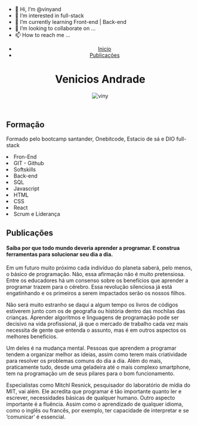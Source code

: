 - 👋 Hi, I’m @vinyand
- 👀 I’m interested in full-stack
- 🌱 I’m currently learning Front-end | Back-end
- 💞️ I’m looking to collaborate on ...
- 📫 How to reach me ...

<!---
vinyand/vinyand is a ✨ special ✨ repository because its `README.md` (this file) appears on your GitHub profile.
You can click the Preview link to take a look at your changes.
--->

<!DOCTYPE html>
<html leng='pt-br'>
  <head>
    <meta charset="utf-8">
    <link rel="preconnect" href="https://fonts.googleapis.com">
<link rel="preconnect" href="https://fonts.gstatic.com" crossorigin>
<link href="https://fonts.googleapis.com/css2?family=Montserrat:wght@100&display=swap" rel="stylesheet">
  </head>
  <body>
    <header>
      <nav>
        <ul>
          <li><a href=''>Inicio</a></li>
          <li><a href='#Publicacoes'>Publicações</a></li>
        </ul>
      </nav>
      <h1>Venicios Andrade</h1>
      <img src="https://scontent-gru2-1.xx.fbcdn.net/v/t39.30808-6/226769199_214929213886047_6873555554990934475_n.jpg?_nc_cat=109&ccb=1-6&_nc_sid=09cbfe&_nc_eui2=AeGH9aH6RtSg--kJdmLPHN_nMRKX_DHOnB0xEpf8Mc6cHQe04tXWylz_YJKa2cQF4JZI6JNF0ia6KfN2kxsk4Knp&_nc_ohc=k5wArw6OSe4AX_jO_OG&tn=r01ZSuoHzPkif-II&_nc_ht=scontent-gru2-1.xx&oh=00_AT_AnP30ZeZ20oFz3qU1NwOip_bpAkcHzk3TGQJE1i-t1A&oe=6285512A" alt='viny'>
    </header>
    <main>
      <section class='sec'>
        <article>
          <h2 id='Formação'>Formação</h2>
          <p>Formado pelo bootcamp santander, Onebitcode, Estacio de sá e DIO full-stack</p>
          <li> Fron-End</li>
          <li>GIT - Github</li>
          <li>Softskills</li>
          <li>Back-end</li>
          <li>SQL</li>
          <li>Javascript</li>
          <li>HTML</li>
          <li>CSS</li>
          <li>React</li>
          <li>Scrum e Liderança</li>
        </article>
          <h2 id='Publicacoes' >Publicações</h2>
           <p><strong><h4>Saiba por que todo mundo deveria aprender a programar. E construa ferramentas para solucionar seu dia a dia.</strong></h4>
             
<p>Em um futuro muito próximo cada indivíduo do planeta saberá, pelo menos, o básico de programação. Não, essa afirmação não é muito pretensiosa. Entre os educadores há um consenso sobre os benefícios que aprender a programar trazem para o cérebro. Essa revolução silenciosa já está engatinhando e os primeiros a serem impactados serão os nossos filhos.</p>

<p>Não será muito estranho se daqui a algum tempo os livros de códigos estiverem junto com os de geografia ou história dentro das mochilas das crianças. Aprender algoritmos e linguagens de programação pode ser decisivo na vida profissional, já que o mercado de trabalho cada vez mais necessita de gente que entenda o assunto, mas é em outros aspectos os melhores benefícios.</p>

<p>Um deles é na mudança mental. Pessoas que aprendem a programar tendem a organizar melhor as ideias, assim como terem mais criatividade para resolver os problemas comuns do dia a dia. Além do mais, praticamente tudo, desde uma geladeira até o mais complexo smartphone, tem na programação um de seus pilares para o bom funcionamento.</p>

<p>Especialistas como Mitchl Resnick, pesquisador do laboratório de mídia do MIT, vai além. Ele acredita que programar é tão importante quanto ler e escrever, necessidades básicas de qualquer humano. Outro aspecto importante é a fluência. Assim como o aprendizado de qualquer idioma, como o inglês ou francês, por exemplo, ter capacidade de interpretar e se ‘comunicar’ é essencial.</p>
        
  </body>
</html>
